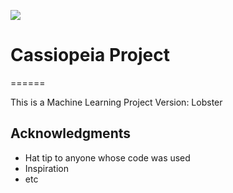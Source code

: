 [![](https://i.imgur.com/1U9te27.png)](#)

# Cassiopeia Project
======

This is a Machine Learning Project
Version: Lobster

## Acknowledgments

* Hat tip to anyone whose code was used
* Inspiration
* etc
